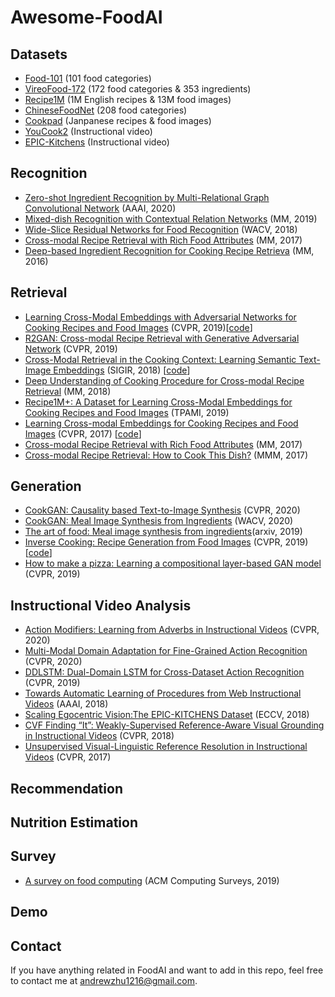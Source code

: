 # Awesome-FoodAI

## Datasets
- [Food-101](https://www.vision.ee.ethz.ch/datasets_extra/food-101/) (101 food categories)
- [VireoFood-172](http://vireo.cs.cityu.edu.hk/VireoFood172/) (172 food categories & 353 ingredients)
- [Recipe1M](http://pic2recipe.csail.mit.edu/) (1M English recipes & 13M food images)
- [ChineseFoodNet](https://sites.google.com/view/chinesefoodnet/) (208 food categories)
- [Cookpad](https://dl.acm.org/doi/10.1145/3077136.3080686) (Janpanese recipes & food images)
- [YouCook2](http://youcook2.eecs.umich.edu/) (Instructional video)
- [EPIC-Kitchens](https://epic-kitchens.github.io/2020-100) (Instructional video)

## Recognition
- [Zero-shot Ingredient Recognition by Multi-Relational Graph Convolutional Network](http://www.liangmingpan.com/files/publications/AAAI20_Paper.pdf) (AAAI, 2020)
- [Mixed-dish Recognition with Contextual Relation Networks](http://staff.ustc.edu.cn/~hexn/papers/mm19-mixed-dish.pdf) (MM, 2019)
- [Wide-Slice Residual Networks for Food Recognition](https://arxiv.org/abs/1612.06543) (WACV, 2018)
- [Cross-modal Recipe Retrieval with Rich Food Attributes](http://vireo.cs.cityu.edu.hk/papers/jingjingmm2017.pdf) (MM, 2017)
- [Deep-based Ingredient Recognition for Cooking Recipe Retrieva](http://vireo.cs.cityu.edu.hk/jingjing/papers/chen2016deep.pdf) (MM, 2016)

## Retrieval
- [Learning Cross-Modal Embeddings with Adversarial Networks for Cooking Recipes and Food Images](http://openaccess.thecvf.com/content_CVPR_2019/papers/Wang_Learning_Cross-Modal_Embeddings_With_Adversarial_Networks_for_Cooking_Recipes_and_CVPR_2019_paper.pdf) (CVPR, 2019)[[code](https://github.com/hwang1996/ACME)]
- [R2GAN: Cross-modal Recipe Retrieval with Generative Adversarial Network](http://openaccess.thecvf.com/content_CVPR_2019/papers/Zhu_R2GAN_Cross-Modal_Recipe_Retrieval_With_Generative_Adversarial_Network_CVPR_2019_paper.pdf) (CVPR, 2019)
- [Cross-Modal Retrieval in the Cooking Context: Learning Semantic Text-Image Embeddings](https://arxiv.org/abs/1804.11146) (SIGIR, 2018) [[code](https://github.com/Cadene/recipe1m.bootstrap.pytorch)]
- [Deep Understanding of Cooking Procedure for Cross-modal Recipe Retrieval](http://vireo.cs.cityu.edu.hk/papers/2018_p1020-chen.pdf) (MM, 2018)
- [Recipe1M+: A Dataset for Learning Cross-Modal Embeddings for Cooking Recipes and Food Images](http://pic2recipe.csail.mit.edu/tpami19.pdf) (TPAMI, 2019)
- [Learning Cross-modal Embeddings for Cooking Recipes and Food Images](http://pic2recipe.csail.mit.edu/im2recipe.pdf) (CVPR, 2017) [[code](https://github.com/torralba-lab/im2recipe-Pytorch)]
- [Cross-modal Recipe Retrieval with Rich Food Attributes](http://vireo.cs.cityu.edu.hk/papers/jingjingmm2017.pdf) (MM, 2017)
- [Cross-modal Recipe Retrieval: How to Cook This Dish?](http://vireo.cs.cityu.edu.hk/allpage.files/paper_jingjing_MMM17.pdf) (MMM, 2017)

## Generation
- [CookGAN: Causality based Text-to-Image Synthesis](https://openaccess.thecvf.com/content_CVPR_2020/papers/Zhu_CookGAN_Causality_Based_Text-to-Image_Synthesis_CVPR_2020_paper.pdf) (CVPR, 2020)
- [CookGAN: Meal Image Synthesis from Ingredients](http://openaccess.thecvf.com/content_WACV_2020/papers/Han_CookGAN_Meal_Image_Synthesis_from_Ingredients_WACV_2020_paper.pdf) (WACV, 2020)
- [The art of food: Meal image synthesis from ingredients](https://arxiv.org/pdf/1905.13149.pdf)(arxiv, 2019)
- [Inverse Cooking: Recipe Generation from Food Images](https://arxiv.org/abs/1812.06164) (CVPR, 2019) [[code](https://github.com/facebookresearch/inversecooking)]
- [How to make a pizza: Learning a compositional layer-based GAN model](http://openaccess.thecvf.com/content_CVPR_2019/papers/Papadopoulos_How_to_Make_a_Pizza_Learning_a_Compositional_Layer-Based_GAN_CVPR_2019_paper.pdf) (CVPR, 2019)

## Instructional Video Analysis
- [Action Modifiers: Learning from Adverbs in Instructional Videos](https://openaccess.thecvf.com/content_CVPR_2020/papers/Doughty_Action_Modifiers_Learning_From_Adverbs_in_Instructional_Videos_CVPR_2020_paper.pdf) (CVPR, 2020)
- [Multi-Modal Domain Adaptation for Fine-Grained Action Recognition](https://openaccess.thecvf.com/content_CVPR_2020/papers/Munro_Multi-Modal_Domain_Adaptation_for_Fine-Grained_Action_Recognition_CVPR_2020_paper.pdf) (CVPR, 2020)
- [DDLSTM: Dual-Domain LSTM for Cross-Dataset Action Recognition](https://openaccess.thecvf.com/content_CVPR_2019/papers/Perrett_DDLSTM_Dual-Domain_LSTM_for_Cross-Dataset_Action_Recognition_CVPR_2019_paper.pdf) (CVPR, 2019)
- [Towards Automatic Learning of Procedures from Web Instructional Videos](https://www.aaai.org/ocs/index.php/AAAI/AAAI18/paper/download/17344/16367) (AAAI, 2018)
- [Scaling Egocentric Vision:The EPIC-KITCHENS Dataset](https://openaccess.thecvf.com/content_ECCV_2018/papers/Dima_Damen_Scaling_Egocentric_Vision_ECCV_2018_paper.pdf) (ECCV, 2018)
- [CVF Finding “It”: Weakly-Supervised Reference-Aware Visual Grounding in Instructional Videos](https://openaccess.thecvf.com/content_cvpr_2018/papers/Huang_Finding_It_Weakly-Supervised_CVPR_2018_paper.pdf) (CVPR, 2018)
- [Unsupervised Visual-Linguistic Reference Resolution in Instructional Videos](https://openaccess.thecvf.com/content_cvpr_2017/papers/Huang_Unsupervised_Visual-Linguistic_Reference_CVPR_2017_paper.pdf) (CVPR, 2017)

## Recommendation

## Nutrition Estimation

## Survey
- [A survey on food computing](https://arxiv.org/abs/1808.07202) (ACM Computing Surveys, 2019)

## Demo

## Contact
If you have anything related in FoodAI and want to add in this repo, feel free to contact me at andrewzhu1216@gmail.com. 
